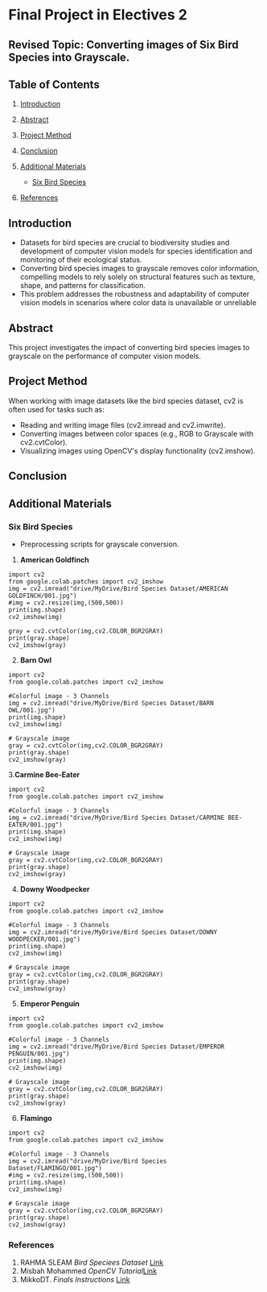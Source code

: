 # Final Project in Electives 2
## Revised Topic: Converting images of Six Bird Species into Grayscale.

## Table of Contents
1. [Introduction](#Introduction)
2. [Abstract](#Abstract)
3. [Project Method](#Project-Method)
4. [Conclusion](#Conclusion)
5. [Additional Materials](#Additional-Materials)
   - [Six Bird Species](#Six-Bird-Species)
   
6. [References](#References)


## Introduction
- Datasets for bird species are crucial to biodiversity studies and development of computer vision models for species identification and monitoring of their ecological status.
- Converting bird species images to grayscale removes color information, compelling models to rely solely on structural features such as texture, shape, and patterns for classification.
- This problem addresses the robustness and adaptability of computer vision models in scenarios where color data is unavailable or unreliable

## Abstract
This project investigates the impact of converting bird species images to grayscale on the performance of computer vision models.

## Project Method

When working with image datasets like the bird species dataset, cv2 is often used for tasks such as:

- Reading and writing image files (cv2.imread and cv2.imwrite).
- Converting images between color spaces (e.g., RGB to Grayscale with cv2.cvtColor).
- Visualizing images using OpenCV's display functionality (cv2.imshow).
## Conclusion

## Additional Materials

### Six Bird Species
- Preprocessing scripts for grayscale conversion.
1. **American Goldfinch**
```Google Colab
import cv2
from google.colab.patches import cv2_imshow
img = cv2.imread("drive/MyDrive/Bird Species Dataset/AMERICAN GOLDFINCH/001.jpg")
#img = cv2.resize(img,(500,500))
print(img.shape)
cv2_imshow(img)

gray = cv2.cvtColor(img,cv2.COLOR_BGR2GRAY)
print(gray.shape)
cv2_imshow(gray)
```
2. **Barn Owl**
```Google Colab
import cv2
from google.colab.patches import cv2_imshow

#Colorful image - 3 Channels
img = cv2.imread("drive/MyDrive/Bird Species Dataset/BARN OWL/001.jpg")
print(img.shape)
cv2_imshow(img)

# Grayscale image
gray = cv2.cvtColor(img,cv2.COLOR_BGR2GRAY)
print(gray.shape)
cv2_imshow(gray)
```
3.**Carmine Bee-Eater**
```Google Colab
import cv2
from google.colab.patches import cv2_imshow

#Colorful image - 3 Channels
img = cv2.imread("drive/MyDrive/Bird Species Dataset/CARMINE BEE-EATER/001.jpg")
print(img.shape)
cv2_imshow(img)

# Grayscale image
gray = cv2.cvtColor(img,cv2.COLOR_BGR2GRAY)
print(gray.shape)
cv2_imshow(gray)
```
4. **Downy Woodpecker**
```Google Colab
import cv2
from google.colab.patches import cv2_imshow

#Colorful image - 3 Channels
img = cv2.imread("drive/MyDrive/Bird Species Dataset/DOWNY WOODPECKER/001.jpg")
print(img.shape)
cv2_imshow(img)

# Grayscale image
gray = cv2.cvtColor(img,cv2.COLOR_BGR2GRAY)
print(gray.shape)
cv2_imshow(gray)
```
5. **Emperor Penguin**
``` Google Colab
import cv2
from google.colab.patches import cv2_imshow

#Colorful image - 3 Channels
img = cv2.imread("drive/MyDrive/Bird Species Dataset/EMPEROR PENGUIN/001.jpg")
print(img.shape)
cv2_imshow(img)

# Grayscale image
gray = cv2.cvtColor(img,cv2.COLOR_BGR2GRAY)
print(gray.shape)
cv2_imshow(gray)
```
6. **Flamingo**
```Google Colab
import cv2
from google.colab.patches import cv2_imshow

#Colorful image - 3 Channels
img = cv2.imread("drive/MyDrive/Bird Species Dataset/FLAMINGO/001.jpg")
#img = cv2.resize(img,(500,500))
print(img.shape)
cv2_imshow(img)

# Grayscale image
gray = cv2.cvtColor(img,cv2.COLOR_BGR2GRAY)
print(gray.shape)
cv2_imshow(gray)
```
### References
1. RAHMA SLEAM *Bird Speciees Dataset* [Link](https://www.kaggle.com/datasets/rahmasleam/bird-speciees-dataset)
2. Misbah Mohammed *OpenCV Tutorial*[Link](https://youtu.be/E3Lg4aZVCAU?si=IMGIsYiZ-dFTSPL3)
3. MikkoDT. *Finals Instructions* [Link](https://github.com/MikkoDT/MeXEE402_Finals_4102)
